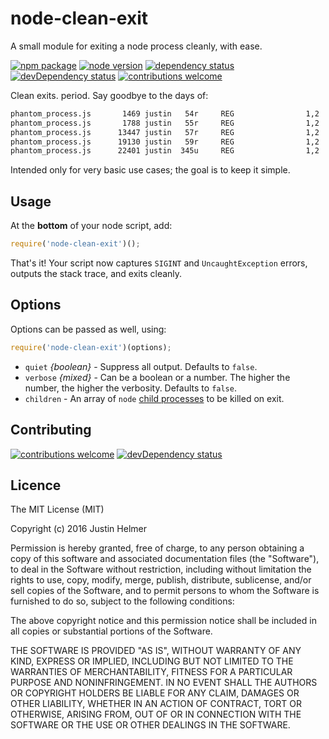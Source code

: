 # node-clean-exit
A small module for exiting a node process cleanly, with ease.

[![npm package](https://badge.fury.io/js/node-clean-exit.svg)](https://www.npmjs.com/package/node-clean-exit)
[![node version](https://img.shields.io/node/v/node-clean-exit.svg?style=flat)](http://nodejs.org/download/)
[![dependency status](https://david-dm.org/justinhelmer/node-clean-exit.svg)](https://github.com/justinhelmer/node-clean-exit)
[![devDependency status](https://david-dm.org/justinhelmer/node-clean-exit/dev-status.svg)](https://github.com/justinhelmer/node-clean-exit#info=devDependencies)
[![contributions welcome](https://img.shields.io/badge/contributions-welcome-brightgreen.svg?style=flat)](https://github.com/justinhelmer/node-clean-exit/issues)

Clean exits. period. Say goodbye to the days of:

```bash
phantom_process.js       1469 justin   54r     REG                1,2       170 3850404 /Users/justin/.node/bin
phantom_process.js       1788 justin   55r     REG                1,2      1836 6122132 /Users/justin/.node/bin
phantom_process.js      13447 justin   57r     REG                1,2       238 6122133 /Users/justin/.node/bin
phantom_process.js      19130 justin   59r     REG                1,2       442 6122134 /Users/justin/.node/bin
phantom_process.js      22401 justin  345u     REG                1,2      3072 4269314 /Users/justin/.node/bin
```

Intended only for very basic use cases; the goal is to keep it simple.

## Usage

At the **bottom** of your node script, add:

```js
require('node-clean-exit')();
```

That's it! Your script now captures `SIGINT` and `UncaughtException` errors, outputs the stack trace, and exits cleanly.

## Options

Options can be passed as well, using:

```js
require('node-clean-exit')(options);
```

- `quiet` _{boolean}_ - Suppress all output. Defaults to `false`.
- `verbose` _{mixed}_ - Can be a boolean or a number. The higher the number, the higher the verbosity. Defaults to `false`.
- `children` - An array of `node` [child processes](https://nodejs.org/api/child_process.html) to be killed on exit.

## Contributing

[![contributions welcome](https://img.shields.io/badge/contributions-welcome-brightgreen.svg?style=flat)](https://github.com/justinhelmer/node-clean-exit/issues)
[![devDependency status](https://david-dm.org/justinhelmer/node-clean-exit/dev-status.svg)](https://github.com/justinhelmer/node-clean-exit#info=devDependencies)

## Licence

The MIT License (MIT)

Copyright (c) 2016 Justin Helmer

Permission is hereby granted, free of charge, to any person obtaining a copy
of this software and associated documentation files (the "Software"), to deal
in the Software without restriction, including without limitation the rights
to use, copy, modify, merge, publish, distribute, sublicense, and/or sell
copies of the Software, and to permit persons to whom the Software is
furnished to do so, subject to the following conditions:

The above copyright notice and this permission notice shall be included in all
copies or substantial portions of the Software.

THE SOFTWARE IS PROVIDED "AS IS", WITHOUT WARRANTY OF ANY KIND, EXPRESS OR
IMPLIED, INCLUDING BUT NOT LIMITED TO THE WARRANTIES OF MERCHANTABILITY,
FITNESS FOR A PARTICULAR PURPOSE AND NONINFRINGEMENT. IN NO EVENT SHALL THE
AUTHORS OR COPYRIGHT HOLDERS BE LIABLE FOR ANY CLAIM, DAMAGES OR OTHER
LIABILITY, WHETHER IN AN ACTION OF CONTRACT, TORT OR OTHERWISE, ARISING FROM,
OUT OF OR IN CONNECTION WITH THE SOFTWARE OR THE USE OR OTHER DEALINGS IN THE
SOFTWARE.
